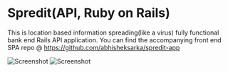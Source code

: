 # Spredit(API, Ruby on Rails)

This is location based information spreading(like a virus) fully functional bank end Rails API application. You can find the accompanying front end SPA repo @ https://github.com/abhisheksarka/spredit-app

![Screenshot](https://preview.ibb.co/kMWnoa/905614_911205468923005_6231437837958032660_o.jpg)
![Screenshot](https://preview.ibb.co/muSA8a/screens.png)
